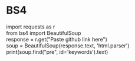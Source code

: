 # BS4
<p>import requests as r <br/>
from bs4 import BeautifulSoup <br/>
response = r.get("Paste github link here")<br/>
soup = BeautifulSoup(response.text, 'html.parser')<br/>
print(soup.find("pre", id='keywords').text)
</p>
